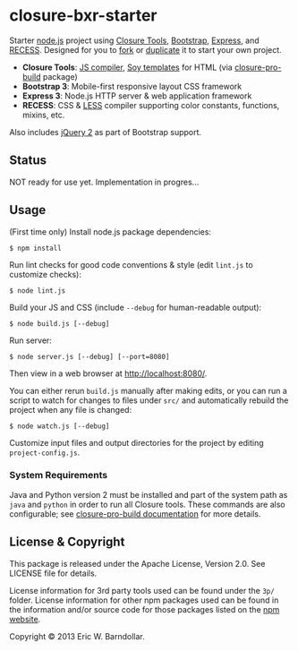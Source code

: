 closure-bxr-starter
===================

Starter [node.js](http://nodejs.org) project using [Closure Tools](http://developers.google.com/closure), [Bootstrap](http://getbootstrap.com), [Express](http://expressjs.com), and [RECESS](http://twitter.github.io/recess). Designed for you to [fork](http://help.github.com/articles/fork-a-repo) or [duplicate](http://help.github.com/articles/duplicating-a-repository) it to start your own project.

- **Closure Tools**: [JS compiler](https://developers.google.com/closure/compiler), [Soy templates](http://developers.google.com/closure/templates) for HTML (via [closure-pro-build](http://github.com/Lindurion/closure-pro-build) package)
- **Bootstrap 3**: Mobile-first responsive layout CSS framework
- **Express 3**: Node.js HTTP server & web application framework
- **RECESS**: CSS & [LESS](http://lesscss.org) compiler supporting color constants, functions, mixins, etc.

Also includes [jQuery 2](http://jquery.com) as part of Bootstrap support.


Status
------
NOT ready for use yet. Implementation in progres...


Usage
-----
(First time only) Install node.js package dependencies:

    $ npm install

Run lint checks for good code conventions & style (edit `lint.js` to customize checks):

    $ node lint.js

Build your JS and CSS (include `--debug` for human-readable output):

    $ node build.js [--debug]

Run server:

    $ node server.js [--debug] [--port=8080]

Then view in a web browser at [http://localhost:8080/](http://localhost:8080/).

You can either rerun `build.js` manually after making edits, or you can run a script to watch for changes to files under `src/` and automatically rebuild the project when any file is changed:

    $ node watch.js [--debug]

Customize input files and output directories for the project by editing `project-config.js`.


### System Requirements ###

Java and Python version 2 must be installed and part of the system path as `java` and `python` in order to run all Closure tools. These commands are also configurable; see [closure-pro-build documentation](http://github.com/Lindurion/closure-pro-build#system-requirements) for more details.


License & Copyright
-------------------
This package is released under the Apache License, Version 2.0. See LICENSE file for details.

License information for 3rd party tools used can be found under the `3p/` folder. License information for other npm packages used can be found in the information and/or source code for those packages listed on the [npm website](http://npmjs.org/).

Copyright &copy; 2013 Eric W. Barndollar.
